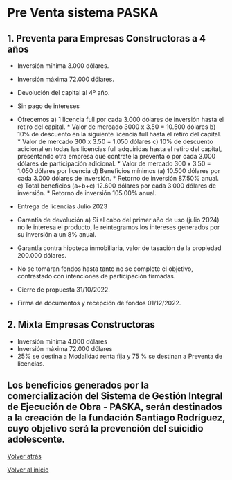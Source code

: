 # Pre Venta sistema PASKA

## 1. Preventa para Empresas Constructoras a 4 años
*  Inversión mínima 3.000 dólares.
* Inversión máxima 72.000 dólares.
* Devolución del capital al 4º año.
* Sin pago de intereses
* Ofrecemos
    a) 1 licencia full por cada 3.000 dólares de inversión hasta el retiro del capital.
       * Valor de mercado 3000 x 3.50 = 10.500 dólares
    b) 10% de descuento en la siguiente licencia full hasta el retiro del capital.
       * Valor de mercado 300 x 3.50 = 1.050 dólares
    c) 10% de descuento adicional en todas las licencias full adquiridas hasta el 
    retiro del capital, presentando otra empresa que contrate la preventa o por cada 3.000 dólares de participación adicional.
       * Valor de mercado 300 x 3.50 = 1.050 dólares por licencia
    d) Beneficios mínimos (a) 10.500 dólares por cada 3.000 dólares de inversión.
       * Retorno de inversión 87.50% anual.
    e) Total beneficios (a+b+c) 12.600 dólares por cada 3.000 dólares de inversión.
       * Retorno de inversión 105.00% anual.

* Entrega de licencias Julio 2023
* Garantía de devolución
    a) Si al cabo del primer año de uso (julio 2024) no le interesa el producto, le
    reintegramos los intereses generados por su inversión a un 8% anual.
* Garantía contra hipoteca inmobiliaria, valor de tasación de la propiedad 200.000 dólares.
* No se tomaran fondos hasta tanto no se complete el objetivo, contrastado con intenciones de participación firmadas.
* Cierre de propuesta 31/10/2022.
* Firma de documentos y recepción de fondos 01/12/2022.


## 2. Mixta Empresas Constructoras
* Inversión mínima 4.000 dólares
* Inversión máxima 72.000 dólares
* 25% se destina a Modalidad renta fija y 75 % se destinan a Preventa de licencias.


## Los beneficios generados por la comercialización del Sistema de Gestión Integral de Ejecución de Obra - PASKA, serán destinados a la creación de la fundación Santiago Rodríguez, cuyo objetivo será la prevención del suicidio adolescente.

[Volver atrás](./Oportunidad.md)

[Volver al inicio](./README.md)
